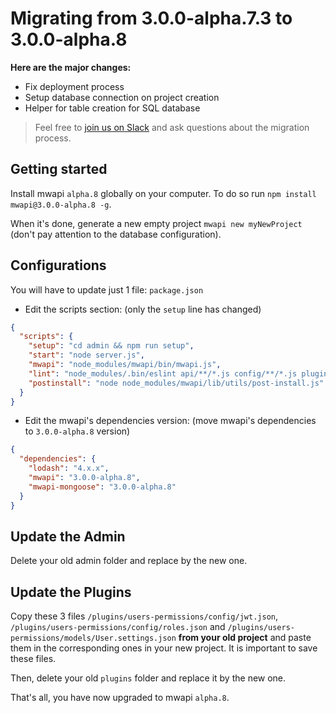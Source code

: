 # Migrating from 3.0.0-alpha.7.3 to 3.0.0-alpha.8

**Here are the major changes:**

- Fix deployment process
- Setup database connection on project creation
- Helper for table creation for SQL database

> Feel free to [join us on Slack](http://slack.mwapi.io) and ask questions about the migration process.

## Getting started

Install mwapi `alpha.8` globally on your computer. To do so run `npm install mwapi@3.0.0-alpha.8 -g`.

When it's done, generate a new empty project `mwapi new myNewProject` (don't pay attention to the database configuration).

## Configurations

You will have to update just 1 file: `package.json`

- Edit the scripts section: (only the `setup` line has changed)

```json
{
  "scripts": {
    "setup": "cd admin && npm run setup",
    "start": "node server.js",
    "mwapi": "node_modules/mwapi/bin/mwapi.js",
    "lint": "node_modules/.bin/eslint api/**/*.js config/**/*.js plugins/**/*.js",
    "postinstall": "node node_modules/mwapi/lib/utils/post-install.js"
  }
}
```

- Edit the mwapi's dependencies version: (move mwapi's dependencies to `3.0.0-alpha.8` version)

```json
{
  "dependencies": {
    "lodash": "4.x.x",
    "mwapi": "3.0.0-alpha.8",
    "mwapi-mongoose": "3.0.0-alpha.8"
  }
}
```

## Update the Admin

Delete your old admin folder and replace by the new one.

## Update the Plugins

Copy these 3 files `/plugins/users-permissions/config/jwt.json`, `/plugins/users-permissions/config/roles.json` and `/plugins/users-permissions/models/User.settings.json` **from your old project** and paste them in the corresponding ones in your new project. It is important to save these files.

Then, delete your old `plugins` folder and replace it by the new one.

That's all, you have now upgraded to mwapi `alpha.8`.
